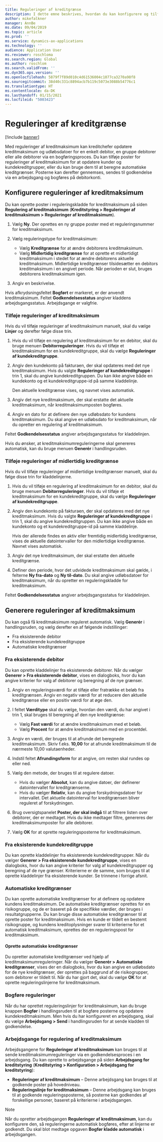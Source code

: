```yaml
---
title: Reguleringer af kreditgrænse
description: I dette emne beskrives, hvordan du kan konfigurere og tilføje reguleringer af kreditgrænser.
author: mikefalkner
manager: AnnBe
ms.date: 09/04/2019
ms.topic: article
ms.prod: ''
ms.service: dynamics-ax-applications
ms.technology: ''
audience: Application User
ms.reviewer: roschloma
ms.search.region: Global
ms.author: roschlom
ms.search.validFrom: ''
ms.dyn365.ops.version: ''
ms.openlocfilehash: 5879f7f89d010c4d61536004c1077ca3270a98f8
ms.sourcegitcommit: 38d40c331c8894acb7b119c5073e3088b54776c1
ms.translationtype: HT
ms.contentlocale: da-DK
ms.lasthandoff: 01/15/2021
ms.locfileid: "5003423"
---
```

# <a name="credit-limit-adjustments"></a>Reguleringer af kreditgrænse 

[!include [banner](../includes/banner.md)]

Med reguleringer af kreditmaksimum kan kreditchefer opdatere kreditmaksimum og udløbsdatoer for en enkelt debitor, en gruppe debitorer eller alle debitorer via en bogføringsproces. Du kan tilføje poster for reguleringer af kreditmaksimum for at opdatere kunder og kundekreditgrupper, eller du kan bruge dem til at beregne automatiske kreditgrænser. Posterne kan derefter gennemses, sendes til godkendelse via en arbejdsgang og bogføres på debitorkonti.

## <a name="set-up-credit-limit-adjustments"></a>Konfigurere reguleringer af kreditmaksimum

Du kan oprette poster i reguleringskladde for kreditmaksimum på siden **Regulering af kreditmaksimum** (**Kreditstyring \> Reguleringer af kreditmaksimum \> Reguleringer af kreditmaksimum**).

1. Vælg **Ny**. Der oprettes en ny gruppe poster med et reguleringsnummer for kreditmaksimum.
2. Vælg reguleringstype for kreditmaksimum:

    - Vælg **Kreditgrænse** for at ændre debitorens kreditmaksimum.
    - Vælg **Midlertidig kreditgrænse** for at oprette et midlertidigt kreditmaksimum i stedet for at ændre debitorens aktuelle kreditmaksimum. Midlertidige kreditgrænser tilsidesætter en debitors kreditmaksimum i en angivet periode. Når perioden er slut, bruges debitorens kreditmaksimum igen.
3. Angiv en beskrivelse. 

Hvis afkrydsningsfeltet **Bogført** er markeret, er der anvendt kreditmaksimum. Feltet **Godkendelsesstatus** angiver kladdens arbejdsgangsstatus. Arbejdsgange er valgfrie.

### <a name="add-credit-limit-adjustments"></a>Tilføje reguleringer af kreditmaksimum

Hvis du vil tilføje reguleringer af kreditmaksimum manuelt, skal du vælge **Linjer** og derefter følge disse trin.

1. Hvis du vil tilføje en regulering af kreditmaksimum for en debitor, skal du bruge menuen **Debitorreguleringer**. Hvis du vil tilføje et kreditmaksimum for en kundekreditgruppe, skal du vælge **Reguleringer af kundekreditgruppe**.
2. Angiv den kundekonto på fakturaen, der skal opdateres med det nye kreditmaksimum. Hvis du valgte **Reguleringer af kundekreditgruppe** i trin 1, skal du angive kundekreditgruppen. Du kan ikke angive både en kundekonto og et kundekreditgruppe-id på samme kladdelinje.

    Den aktuelle kreditgrænse vises, og navnet vises automatisk.

3. Angiv det nye kreditmaksimum, der skal erstatte det aktuelle kreditmaksimum, når kreditmaksimumposten bogføres.
4. Angiv en dato for at definere den nye udløbsdato for kundens kreditmaksimum. Du skal angive en udløbsdato for kreditmaksimum, når du opretter en regulering af kreditmaksimum.

Feltet **Godkendelsesstatus** angiver arbejdsgangsstatus for kladdelinjen.

Hvis du ønsker, at kreditmaksimumreguleringerne skal genereres automatisk, kan du bruge menuen **Generér** i handlingsruden.
 
### <a name="add-temporary-credit-limit-adjustments"></a>Tilføje reguleringer af midlertidig kreditgrænse

Hvis du vil tilføje reguleringer af midlertidige kreditgrænser manuelt, skal du følge disse trin for kladdelinjerne.

1. Hvis du vil tilføje en regulering af kreditmaksimum for en debitor, skal du bruge menuen **Debitorreguleringer**. Hvis du vil tilføje et kreditmaksimum for en kundekreditgruppe, skal du vælge **Reguleringer af kundekreditgruppe**.
2. Angiv den kundekonto på fakturaen, der skal opdateres med det nye kreditmaksimum. Hvis du valgte **Reguleringer af kundekreditgruppe** i trin 1, skal du angive kundekreditgruppen. Du kan ikke angive både en kundekonto og et kundekreditgruppe-id på samme kladdelinje.

    Hvis der allerede findes en aktiv eller fremtidig midlertidig kreditgrænse, vises de aktuelle datointervaller for den midlertidige kreditgrænse. Navnet vises automatisk.

3. Angiv det nye kreditmaksimum, der skal erstatte den aktuelle kreditgrænse.
4. Definer den periode, hvor det udvidede kreditmaksimum skal gælde, i felterne **Ny fra-dato** og **Ny til-dato**. Du skal angive udløbsdatoer for kreditmaksimum, når du opretter en reguleringskladde for kreditmaksimum.

Feltet **Godkendelsesstatus** angiver arbejdsgangsstatus for kladdelinjen.

## <a name="generate-credit-limit-adjustments"></a>Generere reguleringer af kreditmaksimum

Du kan også få kreditmaksimum reguleret automatisk. Vælg **Generér** i handlingsruden, og vælg derefter en af følgende indstillinger:

- Fra eksisterende debitor
- Fra eksisterende kundekreditgruppe
- Automatiske kreditgrænser

### <a name="from-existing-customer"></a>Fra eksisterende debitor

Du kan oprette kladdelinjer fra eksisterende debitorer. Når du vælger **Generer \> Fra eksisterende debitor**, vises en dialogboks, hvor du kan angive kriterier for valg af debitorer og beregning af de nye grænser.

1. Angiv en reguleringsværdi for at tilføje eller fratrække et beløb fra kreditgrænsen. Angiv en negativ værdi for at reducere den aktuelle kreditgrænse eller en positiv værdi for at øge den.
2. I feltet **Værditype** skal du vælge, hvordan den værdi, du har angivet i trin 1, skal bruges til beregning af den nye kreditgrænse:

    - Vælg **Fast værdi** for at ændre kreditmaksimum med et beløb.
    - Vælg **Procent** for at ændre kreditmaksimum med en procentdel.

3. Angiv en værdi, der bruges til at afrunde det beregnede kreditmaksimum. Skriv f.eks. **10,00** for at afrunde kreditmaksimum til de nærmeste 10,00 valutaenheder.
4. Indstil feltet **Afrundingsform** for at angive, om resten skal rundes op eller ned.
5. Vælg den metode, der bruges til at regulere datoer.

    - Hvis du vælger **Absolut**, kan du angive datoer, der definerer datointervallet for kreditgrænserne.
    - Hvis du vælger **Relativ**, kan du angive forskydningsdatoer for intervallet. Det aktuelle datointerval for kreditgrænsen bliver reguleret af forskydningen.

6. Brug oversigtspanelet **Poster, der skal indgå** til at filtrere listen over debitorer, der er medtaget. Hvis du ikke medtager filtre, genereres der kreditmaksimumposter for alle debitorer.
7. Vælg **OK** for at oprette reguleringsposterne for kreditmaksimum.

### <a name="from-existing-customer-credit-group"></a>Fra eksisterende kundekreditgruppe

Du kan oprette kladdelinjer fra eksisterende kundekreditgrupper. Når du vælger **Generer \> Fra eksisterende kundekreditgruppe**, vises en dialogboks, hvor du kan angive kriterier for valg af kundekreditgrupper og beregning af de nye grænser. Kriterierne er de samme, som bruges til at oprette kladdelinjer fra eksisterende kunder. Se trinnene i forrige afsnit.

### <a name="automatic-credit-limits"></a>Automatiske kreditgrænser

Du kan oprette automatiske kreditgrænser for at definere og opdatere kundens kreditmaksimum. De automatiske kreditgrænser oprettes for en risikogruppe, og de er baseret på de specifikke værdier, der bruges i resultatgrupperne. Du kan bruge disse automatiske kreditgrænser til at oprette poster for kreditmaksimum. Hvis en kunde er tildelt en bestemt risikogruppe, og kundens kreditoplysninger svarer til kriterierne for et automatisk kreditmaksimum, oprettes der en reguleringspost for kreditmaksimum.

#### <a name="create-automatic-credit-limits"></a>Oprette automatiske kreditgrænser

Du opretter automatiske kreditgrænser ved hjælp af kreditmaksimumreguleringer. Når du vælger **Generér \> Automatiske kreditgrænser**, vises der en dialogboks, hvor du kan angive en udløbsdato for de nye kreditgrænser, der oprettes på baggrund af de risikogrupper, som debitorer er tildelt til. Når du har gjort det, skal du vælge **OK** for at oprette reguleringslinjerne for kreditmaksimum.

### <a name="post-adjustments"></a>Bogføre reguleringer

Når du har oprettet reguleringslinjer for kreditmaksimum, kan du bruge knappen **Bogfør** i handlingsruden til at bogføre posterne og opdatere kundekreditmaksimum. Men hvis du har konfigureret en arbejdsgang, skal du vælge **Arbejdsgang \> Send** i handlingsruden for at sende kladden til godkendelse.

### <a name="credit-limit-adjustments-workflows"></a>Arbejdsgange for regulering af kreditmaksimum

Arbejdsgangene for **Reguleringer af kreditmaksimum** kan bruges til at sende kreditmaksimumreguleringer via en godkendelsesproces i en arbejdsgang. Du kan oprette to arbejdsgange på siden **Arbejdsgang for kreditstyring** (**Kreditstyring \> Konfiguration \> Arbejdsgang for kreditstyring**):

- **Reguleringer af kreditmaksimum** – Denne arbejdsgang kan bruges til at godkende poster på hovedniveau.
- **Reguleringslinje for kreditmaksimum** – Denne arbejdsgang kan bruges til at godkende reguleringsposterne, så posterne kan godkendes af forskellige personer, baseret på kriterierne i arbejdsgangen.

> [!NOTE]
> Når du opretter arbejdsgangen **Reguleringer af kreditmaksimum**, kan du konfigurere den, så reguleringerne automatisk bogføres, efter at linjerne er godkendt. Du skal blot medtage opgaven **Bogfør kladde automatisk** i arbejdsgangen.

